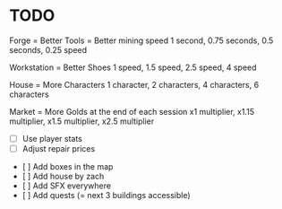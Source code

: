 # TODO

Forge = Better Tools = Better mining speed
1 second, 0.75 seconds, 0.5 seconds, 0.25 speed

Workstation = Better Shoes
1 speed, 1.5 speed, 2.5 speed, 4 speed

House = More Characters
1 character, 2 characters, 4 characters, 6 characters

Market = More Golds at the end of each session
x1 multiplier, x1.15 multiplier, x1.5 multiplier, x2.5 multiplier

- [ ] Use player stats
- [ ] Adjust repair prices
- [ ] Add boxes in the map
- [ ] Add house by zach
- [ ] Add SFX everywhere
- [ ] Add quests (= next 3 buildings accessible)
